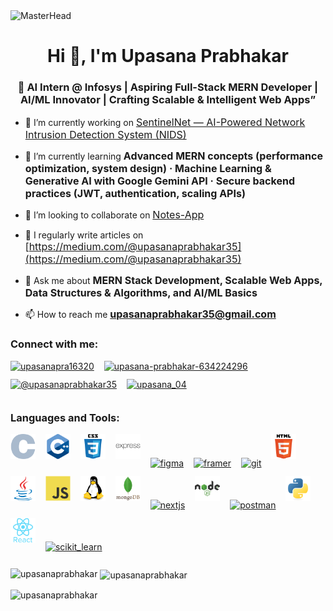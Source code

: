<img src="https://i.pinimg.com/originals/76/00/5a/76005a74232a061e7567d2d7df04eadb.gif" alt="MasterHead" width="1100" style="height:250px; object-fit:cover;" />
<h1 align="center">Hi 👋, I'm Upasana Prabhakar</h1>
<h3 align="center">🚀 AI Intern @ Infosys | Aspiring Full-Stack MERN Developer | AI/ML Innovator | Crafting Scalable & Intelligent Web Apps”</h3>

- 🔭 I’m currently working on <span style="font-size:16px;">[SentinelNet — AI-Powered Network Intrusion Detection System (NIDS)](https://github.com/SpringBoardMentor193s/SentinelNet/tree/upasana)</span>  

- 🌱 I’m currently learning <span style="font-size:16px;">**Advanced MERN concepts (performance optimization, system design) · Machine Learning & Generative AI with Google Gemini API · Secure backend practices (JWT, authentication, scaling APIs)**</span>

- 👯 I’m looking to collaborate on <span style="font-size:16px;">[Notes-App](https://github.com/upasanaprabhakar/Notes-App)</span>

- 📝 I regularly write articles on <span style="font-size:16px;">[https://medium.com/@upasanaprabhakar35](https://medium.com/@upasanaprabhakar35)</span>

- 💬 Ask me about <span style="font-size:16px;">**MERN Stack Development, Scalable Web Apps, Data Structures & Algorithms, and AI/ML Basics**</span>

- 📫 How to reach me <span style="font-size:16px;">**upasanaprabhakar35@gmail.com**</span>

<h3 align="left">Connect with me:</h3>
<p align="left">
<a href="https://twitter.com/upasanapra16320" target="blank"><img align="center" src="https://raw.githubusercontent.com/rahuldkjain/github-profile-readme-generator/master/src/images/icons/Social/twitter.svg" alt="upasanapra16320" height="30" width="40" style="margin-right:12px; margin-bottom:12px;" /></a>
<a href="https://linkedin.com/in/upasana-prabhakar-634224296" target="blank"><img align="center" src="https://raw.githubusercontent.com/rahuldkjain/github-profile-readme-generator/master/src/images/icons/Social/linked-in-alt.svg" alt="upasana-prabhakar-634224296" height="30" width="40" style="margin-right:12px; margin-bottom:12px;" /></a>
<a href="https://medium.com/@upasanaprabhakar35" target="blank"><img align="center" src="https://raw.githubusercontent.com/rahuldkjain/github-profile-readme-generator/master/src/images/icons/Social/medium.svg" alt="@upasanaprabhakar35" height="30" width="40" style="margin-right:12px; margin-bottom:12px;" /></a>
<a href="https://www.leetcode.com/upasana_04" target="blank"><img align="center" src="https://raw.githubusercontent.com/rahuldkjain/github-profile-readme-generator/master/src/images/icons/Social/leet-code.svg" alt="upasana_04" height="30" width="40" style="margin-right:12px; margin-bottom:12px;" /></a>
</p>

<h3 align="left">Languages and Tools:</h3>
<p align="left">
<a href="https://www.cprogramming.com/" target="_blank" rel="noreferrer"><img src="https://raw.githubusercontent.com/devicons/devicon/master/icons/c/c-original.svg" alt="c" width="40" height="40" style="margin-right:12px; margin-bottom:12px;" /></a>
<a href="https://www.w3schools.com/cpp/" target="_blank" rel="noreferrer"><img src="https://raw.githubusercontent.com/devicons/devicon/master/icons/cplusplus/cplusplus-original.svg" alt="cplusplus" width="40" height="40" style="margin-right:12px; margin-bottom:12px;" /></a>
<a href="https://www.w3schools.com/css/" target="_blank" rel="noreferrer"><img src="https://raw.githubusercontent.com/devicons/devicon/master/icons/css3/css3-original-wordmark.svg" alt="css3" width="40" height="40" style="margin-right:12px; margin-bottom:12px;" /></a>
<a href="https://expressjs.com" target="_blank" rel="noreferrer"><img src="https://raw.githubusercontent.com/devicons/devicon/master/icons/express/express-original-wordmark.svg" alt="express" width="40" height="40" style="margin-right:12px; margin-bottom:12px;" /></a>
<a href="https://www.figma.com/" target="_blank" rel="noreferrer"><img src="https://www.vectorlogo.zone/logos/figma/figma-icon.svg" alt="figma" width="40" height="40" style="margin-right:12px; margin-bottom:12px;" /></a>
<a href="https://www.framer.com/" target="_blank" rel="noreferrer"><img src="https://www.vectorlogo.zone/logos/framer/framer-icon.svg" alt="framer" width="40" height="40" style="margin-right:12px; margin-bottom:12px;" /></a>
<a href="https://git-scm.com/" target="_blank" rel="noreferrer"><img src="https://www.vectorlogo.zone/logos/git-scm/git-scm-icon.svg" alt="git" width="40" height="40" style="margin-right:12px; margin-bottom:12px;" /></a>
<a href="https://www.w3.org/html/" target="_blank" rel="noreferrer"><img src="https://raw.githubusercontent.com/devicons/devicon/master/icons/html5/html5-original-wordmark.svg" alt="html5" width="40" height="40" style="margin-right:12px; margin-bottom:12px;" /></a>
<a href="https://www.java.com" target="_blank" rel="noreferrer"><img src="https://raw.githubusercontent.com/devicons/devicon/master/icons/java/java-original.svg" alt="java" width="40" height="40" style="margin-right:12px; margin-bottom:12px;" /></a>
<a href="https://developer.mozilla.org/en-US/docs/Web/JavaScript" target="_blank" rel="noreferrer"><img src="https://raw.githubusercontent.com/devicons/devicon/master/icons/javascript/javascript-original.svg" alt="javascript" width="40" height="40" style="margin-right:12px; margin-bottom:12px;" /></a>
<a href="https://www.linux.org/" target="_blank" rel="noreferrer"><img src="https://raw.githubusercontent.com/devicons/devicon/master/icons/linux/linux-original.svg" alt="linux" width="40" height="40" style="margin-right:12px; margin-bottom:12px;" /></a>
<a href="https://www.mongodb.com/" target="_blank" rel="noreferrer"><img src="https://raw.githubusercontent.com/devicons/devicon/master/icons/mongodb/mongodb-original-wordmark.svg" alt="mongodb" width="40" height="40" style="margin-right:12px; margin-bottom:12px;" /></a>
<a href="https://nextjs.org/" target="_blank" rel="noreferrer"><img src="https://cdn.worldvectorlogo.com/logos/nextjs-2.svg" alt="nextjs" width="40" height="40" style="margin-right:12px; margin-bottom:12px;" /></a>
<a href="https://nodejs.org" target="_blank" rel="noreferrer"><img src="https://raw.githubusercontent.com/devicons/devicon/master/icons/nodejs/nodejs-original-wordmark.svg" alt="nodejs" width="40" height="40" style="margin-right:12px; margin-bottom:12px;" /></a>
<a href="https://postman.com" target="_blank" rel="noreferrer"><img src="https://www.vectorlogo.zone/logos/getpostman/getpostman-icon.svg" alt="postman" width="40" height="40" style="margin-right:12px; margin-bottom:12px;" /></a>
<a href="https://www.python.org" target="_blank" rel="noreferrer"><img src="https://raw.githubusercontent.com/devicons/devicon/master/icons/python/python-original.svg" alt="python" width="40" height="40" style="margin-right:12px; margin-bottom:12px;" /></a>
<a href="https://reactjs.org/" target="_blank" rel="noreferrer"><img src="https://raw.githubusercontent.com/devicons/devicon/master/icons/react/react-original-wordmark.svg" alt="react" width="40" height="40" style="margin-right:12px; margin-bottom:12px;" /></a>
<a href="https://scikit-learn.org/" target="_blank" rel="noreferrer"><img src="https://upload.wikimedia.org/wikipedia/commons/0/05/Scikit_learn_logo_small.svg" alt="scikit_learn" width="40" height="40" style="margin-right:12px; margin-bottom:12px;" /></a>
</p>

<p><img align="left" src="https://github-readme-stats.vercel.app/api/top-langs?username=upasanaprabhakar&show_icons=true&locale=en&layout=compact" alt="upasanaprabhakar" /></p>

<p>&nbsp;<img align="center" src="https://github-readme-stats.vercel.app/api?username=upasanaprabhakar&show_icons=true&locale=en" alt="upasanaprabhakar" /></p>

<img align="center" src="https://github-readme-streak-stats-eight.vercel.app?user=upasanaprabhakar" alt="upasanaprabhakar" />
